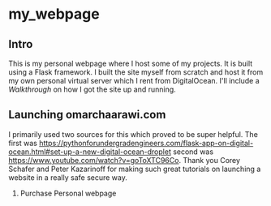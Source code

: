 # my_webpage

## Intro
This is my personal webpage where I host some of my projects. It is built using a Flask framework. I built the site myself from scratch and host it from my own personal virtual server which I rent from DigitalOcean. I'll include a *Walkthrough* on how I got the site up and running. 

## Launching omarchaarawi.com
I primarily used two sources for this which proved to be super helpful. The first was https://pythonforundergradengineers.com/flask-app-on-digital-ocean.html#set-up-a-new-digital-ocean-droplet second was https://www.youtube.com/watch?v=goToXTC96Co. Thank you Corey Schafer and  Peter Kazarinoff for making such great tutorials on launching a website in a really safe secure way.

1. Purchase 
Personal webpage

